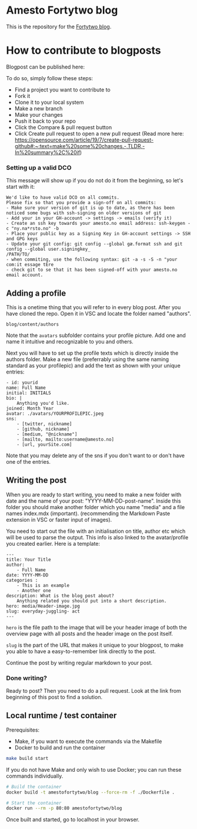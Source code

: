 # Amesto Fortytwo blog

This is the repository for the [Fortytwo blog](https://blog.amestofortytwo.com).

# How to contribute to blogposts

Blogpost can be published here: 

To do so, simply follow these steps:
- Find a project you want to contribute to
- Fork it
- Clone it to your local system 
- Make a new branch
- Make your changes
- Push it back to your repo
- Click the Compare & pull request button
- Click Create pull request to open a new pull request
(Read more here: https://opensource.com/article/19/7/create-pull-request-github#:~:text=make%20some%20changes.-,TLDR,-In%20summary%2C%20if)

### Setting up a valid DCO
This message will show up if you do not do it from the beginning, so let's start with it:

```
We'd like to have valid DCO on all commits.
Please fix so that you provide a sign-off on all commits:
- Make sure your version of git is up to date, as there has been noticed some bugs with ssh-signing on older versions of git
- Add your in your GH-account -> settings -> emails (verify it)
- Create an ssh key towards your amesto.no email address: ssh-keygen -c "ny.na*rsto.no" -b
- Place your public key as a Signing Key in GH-account settings -> SSH and GPG keys
- Update your git config: git config --global gæ.format ssh and git config --global user.signingkey_
/PATH/TO/
- when commiting, use the following syntax: git -a -s -S -n "your com:it essage tEre
- check git to se that it has been signed-off with your amesto.no email account.
```

## Adding a profile
This is a onetime thing that you will refer to in every blog post. After you have cloned the repo. Open it in VSC and locate the folder named "authors".

```
blog/content/authors 
```

Note that the ```avatars``` subfolder contains your profile picture. Add one and name it intuitive and recognizable to you and others. 

Next you will have to set up the profile texts which is directly inside the authors folder. Make a new file (preferrably using the same naming standard as your profilepic) and add the text as shown with your unique entries:

    - id: yourid
    name: Full Name
    initial: INITIALS
    bio: |
        Anything you'd like.
    joined: Month Year
    avatar: ./avatars/YOURPROFILEPIC.jpeg
    sns:
        - [twitter, nickname]
        - [github, nickname]
        - [medium, "@nickname"]
        - [mailto, mailto:username@amesto.no]
        - [url, yourSite.com]

Note that you may delete any of the sns if you don't want to or don't have one of the entries.

## Writing the post

When you are ready to start writing, you need to make a new folder with date and the name of your post: "YYYY-MM-DD-post-name". Inside this folder you should make another folder which you name "media" and a file names index.mdx (important). (recommending the Markdown Paste extension in VSC or faster input of images).

You need to start out the file with an initialisation on title, author etc which will be used to parse the output. This info is also linked to the avatar/profile you created earlier. Here is a template:

```
---
title: Your Title
author:
    - Full Name
date: YYYY-MM-DD
categories :
    - This is an example
    - Another one
description: What is the blog post about? 
    Anything related you should put into a short description.
hero: media/Header-image.jpg
slug: everyday-juggling- act
---
```

```hero``` is the file path to the image that will be your header image of both the overview page with all posts and the header image on the post itself.

```slug``` is the part of the URL that makes it unique to your blogpost, to make you able to have a easy-to-remember link directly to the post.

Continue the post by writing regular markdown to your post.

### Done writing?

Ready to post? Then you need to do a pull request. Look at the link from beginning of this post to find a solution.

## Local runtime / test container

Prerequisites:

- Make, if you want to execute the commands via the Makefile
- Docker to build and run the container

```sh
make build start
```

If you do not have Make and only wish to use Docker; you can run these commands individually.

```sh
# Build the container
docker build -t amestofortytwo/blog --force-rm -f ./Dockerfile .

# Start the container
docker run --rm -p 80:80 amestofortytwo/blog
```

Once built and started, go to localhost in your browser.